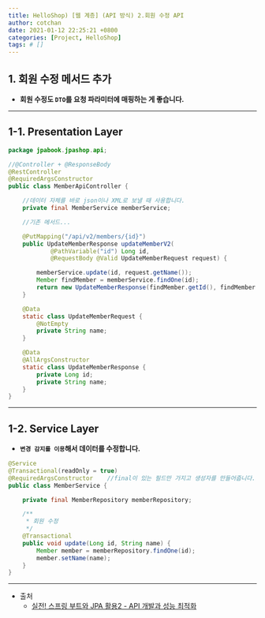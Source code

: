 ```yaml
---
title: HelloShop) [웹 계층] (API 방식) 2.회원 수정 API
author: cotchan
date: 2021-01-12 22:25:21 +0800
categories: [Project, HelloShop]
tags: # []
---
```


## 1. 회원 수정 메서드 추가 

+ **회원 수정도 `DTO`를 요청 파라미터에 매핑하는 게 좋습니다.**

---

## 1-1. Presentation Layer

```java
package jpabook.jpashop.api;

//@Controller + @ResponseBody
@RestController
@RequiredArgsConstructor
public class MemberApiController {

    //데이터 자체를 바로 json이나 XML로 보낼 때 사용합니다.
    private final MemberService memberService;

    //기존 메서드...

    @PutMapping("/api/v2/members/{id}")
    public UpdateMemberResponse updateMemberV2(
            @PathVariable("id") Long id,
            @RequestBody @Valid UpdateMemberRequest request) {

        memberService.update(id, request.getName());
        Member findMember = memberService.findOne(id);
        return new UpdateMemberResponse(findMember.getId(), findMember.getName());
    }

    @Data
    static class UpdateMemberRequest {
        @NotEmpty
        private String name;
    }

    @Data
    @AllArgsConstructor
    static class UpdateMemberResponse {
        private Long id;
        private String name;
    }
}
```

---

## 1-2. Service Layer

+ **`변경 감지를 이용`해서 데이터를 수정합니다.**

```java
@Service
@Transactional(readOnly = true)
@RequiredArgsConstructor    //final이 있는 필드만 가지고 생성자를 만들어줍니다.
public class MemberService {

    private final MemberRepository memberRepository;

    /**
     * 회원 수정
     */
    @Transactional
    public void update(Long id, String name) {
        Member member = memberRepository.findOne(id);
        member.setName(name);
    }
}
```

---

+ 출처
    + [실전! 스프링 부트와 JPA 활용2 - API 개발과 성능 최적화](https://www.inflearn.com/course/%EC%8A%A4%ED%94%84%EB%A7%81%EB%B6%80%ED%8A%B8-JPA-API%EA%B0%9C%EB%B0%9C-%EC%84%B1%EB%8A%A5%EC%B5%9C%EC%A0%81%ED%99%94/dashboard)
